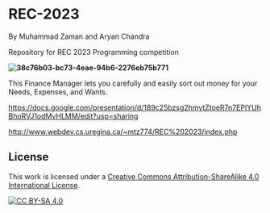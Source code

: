 # REC-2023
By Muhammad Zaman and Aryan Chandra

Repository for REC 2023 Programming competition 

**![38c76b03-bc73-4eae-94b6-2276eb75b771](https://github.com/mtzamanpk/REC-2023/assets/98908904/1a3e4e11-8616-4121-8578-a8eba6ce9a69)**

This Finance Manager lets you carefully and easily sort out money for your Needs, Expenses, and Wants. 

https://docs.google.com/presentation/d/189c25bzsg2hmytZtoeR7n7EPlYUhBhoRVJ1odMvHLMM/edit?usp=sharing

http://www.webdev.cs.uregina.ca/~mtz774/REC%202023/index.php

## License 

This work is licensed under a
[Creative Commons Attribution-ShareAlike 4.0 International License][cc-by-sa].

[![CC BY-SA 4.0][cc-by-sa-image]][cc-by-sa]

[cc-by-sa]: http://creativecommons.org/licenses/by-sa/4.0/
[cc-by-sa-image]: https://licensebuttons.net/l/by-sa/4.0/88x31.png
[cc-by-sa-shield]: https://img.shields.io/badge/License-CC%20BY--SA%204.0-lightgrey.svg
